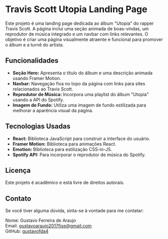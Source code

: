 # Travis Scott Utopia Landing Page

Este projeto é uma landing page dedicada ao álbum "Utopia" do rapper Travis Scott. A página inclui uma seção animada de boas-vindas, um reprodutor de música integrado e um navbar com links relevantes. O objetivo é criar uma página visualmente atraente e funcional para promover o álbum e a turnê do artista.

## Funcionalidades

- **Seção Hero:** Apresenta o título do álbum e uma descrição animada usando Framer Motion.
- **Navbar:** Navegação fixa no topo da página com links para sites relacionados ao Travis Scott.
- **Reprodutor de Música:** Incorpora uma playlist do álbum "Utopia" usando a API do Spotify.
- **Imagem de Fundo:** Utiliza uma imagem de fundo estilizada para melhorar a aparência visual da página.

## Tecnologias Usadas

- **React:** Biblioteca JavaScript para construir a interface do usuário.
- **Framer Motion:** Biblioteca para animações React.
- **Emotion:** Biblioteca para estilização CSS-in-JS.
- **Spotify API:** Para incorporar o reprodutor de música do Spotify.

## Licença

Este projeto é acadêmico e está livre de direitos autorais.

## Contato

Se você tiver alguma dúvida, sinta-se à vontade para me contatar:

Nome: Gustavo Ferreira de Araujo  
Email: gustavoaraujo2017fise@gmail.com  
GitHub: [gustavofda4](https://github.com/gustavofda4)
